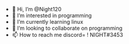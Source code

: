 - 👋 Hi, I’m @Night120
- 👀 I’m interested in programming
- 🌱 I’m currently learning linux
- 💞️ I’m looking to collaborate on programming
- 📫 How to reach me discord= ! NIGHT#3453

<!---
Night120/Night120 is a ✨ special ✨ repository because its `README.md` (this file) appears on your GitHub profile.
You can click the Preview link to take a look at your changes.
--->
